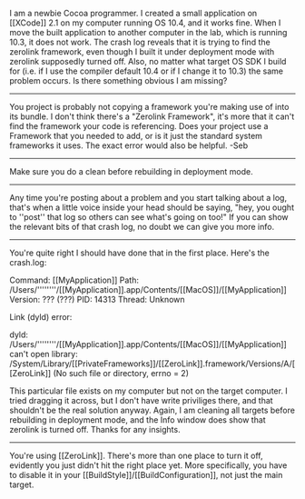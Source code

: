 

I am a newbie Cocoa programmer. I created a small application on [[XCode]] 2.1 on my computer running OS 10.4, and it works fine. When I move the built application to another computer in the lab, which is running 10.3, it does not work. The crash log reveals that it is trying to find the zerolink framework, even though I built it under deployment mode with zerolink supposedly turned off. Also, no matter what target OS SDK I build for (i.e. if I use the compiler default 10.4 or if I change it to 10.3) the same problem occurs. Is there something obvious I am missing? 

----

You project is probably not copying a framework you're making use of into its bundle. I don't think there's a "Zerolink Framework", it's more that it can't find the framework your code is referencing. Does your project use a Framework that you needed to add, or is it just the standard system frameworks it uses. The exact error would also be helpful. -Seb

----

Make sure you do a clean before rebuilding in deployment mode.

----

Any time you're posting about a problem and you start talking about a log, that's when a little voice inside your head should be saying, "hey, you ought to ''post'' that log so others can see what's going on too!" If you can show the relevant bits of that crash log, no doubt we can give you more info.

----

You're quite right I should have done that in the first place. Here's the crash.log:

Command: [[MyApplication]]
Path:    /Users/''''''''/[[MyApplication]].app/Contents/[[MacOS]]/[[MyApplication]]
Version: ??? (???)
PID:     14313
Thread:  Unknown

Link (dyld) error:

dyld: /Users/''''''''/[[MyApplication]].app/Contents/[[MacOS]]/[[MyApplication]] can't open library: /System/Library/[[PrivateFrameworks]]/[[ZeroLink]].framework/Versions/A/[[ZeroLink]]  (No such file or directory, errno = 2)

This particular file exists on my computer but not on the target computer. I tried dragging it across, but I don't have write priviliges there, and that shouldn't be the real solution anyway. Again, I am cleaning all targets before rebuilding in deployment mode, and the Info window does show that  zerolink is turned off. Thanks for any insights.

----

You're using [[ZeroLink]]. There's more than one place to turn it off, evidently you just didn't hit the right place yet. More specifically, you have to disable it in your [[BuildStyle]]/[[BuildConfiguration]], not just the main target.